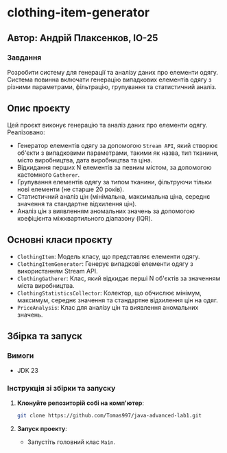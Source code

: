 

# clothing-item-generator
## Автор: Андрій Плаксенков, ІО-25
### Завдання
Розробити систему для генерації та аналізу даних про елементи одягу. Система повинна включати генерацію випадкових елементів одягу з різними параметрами, фільтрацію, групування та статистичний аналіз.

## Опис проєкту

Цей проєкт виконує генерацію та аналіз даних про елементи одягу. Реалізовано:
- Генератор елементів одягу за допомогою `Stream API`, який створює об'єкти з випадковими параметрами, такими як назва, тип тканини, місто виробництва, дата виробництва та ціна.
- Відкидання перших N елементів за певним містом, за допомогою кастомного `Gatherer`.
- Групування елементів одягу за типом тканини, фільтруючи тільки нові елементи (не старше 20 років).
- Статистичний аналіз цін (мінімальна, максимальна ціна, середнє значення та стандартне відхилення цін).
- Аналіз цін з виявленням аномальних значень за допомогою коефіцієнта міжквартильного діапазону (IQR).

## Основні класи проєкту

- `ClothingItem`: Модель класу, що представляє елементи одягу.
- `ClothingItemGenerator`: Генерує випадкові елементи одягу з використанням Stream API.
- `ClothingGatherer`: Клас, який відкидає перші N об'єктів за значенням міста виробництва.
- `ClothingStatisticsCollector`: Колектор, що обчислює мінімум, максимум, середнє значення та стандартне відхилення цін на одяг.
- `PriceAnalysis`: Клас для аналізу цін та виявлення аномальних значень.

## Збірка та запуск

### Вимоги
- JDK 23

### Інструкція зі збірки та запуску

1. **Клонуйте репозиторій собі на комп'ютер**:
    ```bash 
    git clone https://github.com/Tomas997/java-advanced-lab1.git
    ```

2. **Запуск проекту**:
    - Запустіть головний клас `Main`.


